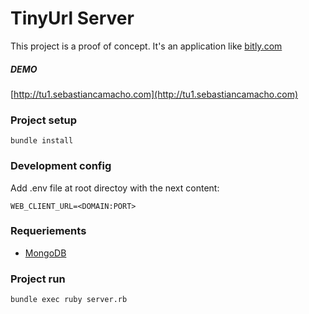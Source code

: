 # TinyUrl Server

This project is a proof of concept.
It's an application like [bitly.com](https://bitly.com/)

##### DEMO

[http://tu1.sebastiancamacho.com](http://tu1.sebastiancamacho.com)


### Project setup
```
bundle install
```
### Development config

Add .env file at root directoy with the next content:
```
WEB_CLIENT_URL=<DOMAIN:PORT>
```

### Requeriements

- [MongoDB](https://www.mongodb.com/)

### Project run
```
bundle exec ruby server.rb   
```

